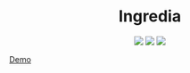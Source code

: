 <h1 align="center">Ingredia</h1>

<p align="center">
    <img src="https://img.shields.io/badge/node.js-5.4.1-brightgreen.svg?style=flat">
    <img src="https://https://img.shields.io/badge/Express-4.13.1-red.svg?style=flat">
    <img src="https://img.shields.io/badge/license-MIT-blue.svg?style=flat">
</p>

[Demo](https://ingredia.herokuapp.com/)
